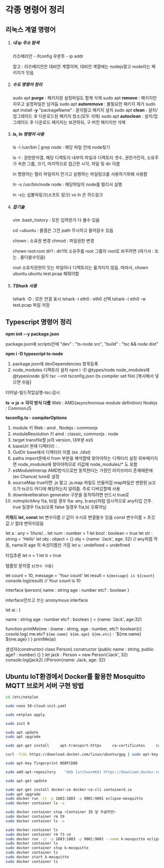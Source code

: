 # 각종 명령어 정리



## 리눅스 계열 명령어



1. ##### 내 ip 주소 탐색

   라즈베리안 - ifconfig
   우분투 - ip addr

   참고 : 라즈베리안은 데비안 계열이며, 데비안 계열에는 nodejs말고 node라는 패키지가 잇음



2. ##### 수도 명령어 정리

   sudo apt **purge** 	: 	패키지랑 설정파일도 함께 삭제
   sudo apt **remove**	 :	 패키지만 지우고 설정파일은 남겨둠
   sudo apt **autoremove**	 : 	불필요한 패키지 제거
   sudo apt install **-y** "packageName" 	: 	묻지말고 패키지 설치
   sudo apt **clean** 	: 	설치/업그레이드 후 다운로드된 패키지 청소(모두 삭제)
   sudo apt **autoclean** 	: 	설치/업그레이드 후 다운로드 패키지는 보관하되, 구 버전 패키지만 삭제





3. ##### ls, ln 명령어 사용

   ls -l /usr/bin | grep node	:	해당 파일 안에 node찾기

   ls -l	:	권한문자열, 해당 디렉토리 내부의 파일과 디렉토리 갯수, 권한가진자, 소유주가 속한 그룹, 크기, 마지막으로 접근한 시각, 파일 및 dir 이름

   

   ln 명령어는 멀리 파일까지 안가고 실행하는 파일링크를 사용하기위해 사용함

   ln -s /usr/bin/node node	:	해당파일의 node를 멀리서 실행

   ln -s는 심볼릭링크(소프트 링크)		vs		ln 은 하드링크



4. ##### 잡기술

   vim .bash_history 	:	 모든 입력한거 다 볼수 있음

   cd ~ubuntu 	:	 물결은 그전 path 무시하고 들어갈수 있음

   

   chown 	:	 소유권 변경
   chmod 	:	 파일권한 변경

   chown root:root dir1	 :	 dir1의 소유주를 root 그룹의 root로 바꾸려면  (여기서 : 또는 .  둘다쓸수잇음)

   

   root 소유자권한이 잇는 파일이나 디렉토리는 옮겨지지 않음.  따라서,
   chown ubuntu.ubuntu test.pcap 해줘야함

   

   

5. ##### TShark 사용

   tshark -D : 모든 연결 표시
   tshark -i eth0 : eth0 선택
   tshark -i eth0 -w test.pcap 파일 저장





## Typescript 명령어 정리



**npm init --y     package.json**



package.json에 scripts안에
"dev" : "ts-node src", 
"build" : "tsc && node dist"



**npm i -D typescript ts-node**



1. package.json에 devDependencies 항목등록  
2. node_modules 디렉토리 설치
npm i -D @types/node  node_modules에 @types\node 설치
tsc --init    tsconfig.json (ts compiler set file) [복사해서 넣으면 쉬움]

터미널-빌드작업실행-tsc:감시



**ts -> js -> 각각 방식 다름**
Web : AMD(asynchronous module definition)
Nodejs : CommonJS



**tsconfig.ts - compilerOptions**

1. module 키
Web : amd , Nodejs : commonjs
2. moduleResolution 키
amd : classic, commonjs : node
3. target
transfile할 js의 version, 대부분 es5
4. baseUrl
현재 디렉터리 : . 
5. OutDir
base에서 디렉터리 이름 (ex ./dist)
6. paths
import문에서 from 부분을 해석할때 찾아야하는 디렉터리 설정
외부패키지면 node_modules에 찾아야하므로 키값에 node_modules/* 도 포함
7. esModuleInterop
AMD방식으로만 동작한다는 가정인 라이브러리 존재때문에 (ex Chance) ture로 설정
8. sourceMap
true이면 .js 말고 .js.map 파일도 만들어짐
map파일은 변환된 js코드가 ts코드 어디에 해당하는지 알려줌. 주로 디버깅할때 사용
9. downlevelteration
generator 구문을 동작하려면 반드시 true로
10. nolmplicitAny 
f(a, b)일 경우 f(a: any, b:any)처럼 암시적으로 any타입 간주. 
true 일경우 f(a,b)오류 
false 일경우 f(a,b) 오류아님 



**키워드 let, const**
let 변수이름  // 값이 수시로 변결될수 있음
const 변수이름 = 초깃값 // 절대 변하지않음



let a : any = 1/ture/...
let num : number = 1
let bool : boolean = true
let str : string = 'Hello'
let obj : object = {}
obj = {name: 'Jack', age: 32} // any처럼 작동, name과 age 의 속성이름만 가짐
let u : undefined = undefined



타입추론
let n = 1
let b = true



템플릿 문자열
`${변수 이름}`



let count = 10, message = 'Your count'
let result = `${message} is ${count}`
console.log(result) // Your count is 10



interface Iperson{
  name : string
  age : number
  etc? : boolean
}



interface안쓰고 쓰는 anonymous interface



let ai : { 

 name : string
  age : number
  etc? : boolean
} = {name: 'Jack', age:32}



function printMe(me : {name : string, age : number, etc?: boolean}){
cosole.log(
  me.etc?
      `${me.name} ${me.age} ${me.etc}` :
      `${me.name} ${me.age}
)
}
printMe(ai)





생성자(constructor)
class Person{
  constructor (public name : string, public age? : number) {}
}
let jack : Person = new Person('Jack', 32)
console.log(jack2)     //Person{name: Jack, age: 32}



## Ubuntu IoT환경에서 Docker를 활용한 Mosquitto MQTT 브로커 서버 구현 방법  



```bash
cd /etc/netplan      

sudo nano 50-cloud-init.yaml  

sudo netplan apply  

sudo init 0  

sudo apt update
sudo apt upgrade

sudo apt-get install     apt-transport-https     ca-certificates     curl     gnupg-agent     software-properties-common  

curl -fsSL https://download.docker.com/linux/ubuntu/gpg | sudo apt-key add -

sudo apt-key fingerprint 0EBFCD88

sudo add-apt-repository    "deb [arch=arm64] https://download.docker.com/linux/ubuntu \    $(lsb_release -cs) \ stable"   

sudo apt-get update                                                                                                             

sudo apt-get install docker-ce docker-ce-cli containerd.io                                                                                                         
sudo apt upgrade                                                                                                                                                   
sudo docker run -it -p 1883:1883 -p 9001:9001 eclipse-mosquitto                                                                                                    
sudo docker container ls -a                                                                                                      sudo docker container ls                                                                                                         

sudo docker container stop <Container ID 앞 두글자만>                                                                                                                                         
sudo docker container rm 19                                                                                                                                        
sudo docker container ls -a                                                                                                     

sudo docker container ls                                                                                                         sudo docker container ls -a                                                                                                                                        
sudo docker container rm 73 ce                                                                                                                                     
sudo docker run -it -p 1883:1883 -p 9001:9001 --name k-mosquitto eclipse-mosquitto                                                                                 
sudo docker container ls                                                                                                                                           
sudo docker container stop k-mosquitto                                                                                                                             
sudo docker container ls                                                                                                         sudo docker container ls -a                                                                                                                                        
sudo docker start k-mosquitto                                                                                                                                      
sudo docker container ls                                                                                                                                           
```

